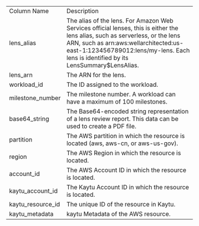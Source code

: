 <table>
	<tr><td>Column Name</td><td>Description</td></tr>
	<tr><td>lens_alias</td><td>The alias of the lens. For Amazon Web Services official lenses, this is either the lens alias, such as serverless, or the lens ARN, such as arn:aws:wellarchitected:us-east-1:123456789012:lens/my-lens. Each lens is identified by its LensSummary$LensAlias.</td></tr>
	<tr><td>lens_arn</td><td>The ARN for the lens.</td></tr>
	<tr><td>workload_id</td><td>The ID assigned to the workload.</td></tr>
	<tr><td>milestone_number</td><td>The milestone number. A workload can have a maximum of 100 milestones.</td></tr>
	<tr><td>base64_string</td><td>The Base64-encoded string representation of a lens review report. This data can be used to create a PDF file.</td></tr>
	<tr><td>partition</td><td>The AWS partition in which the resource is located (aws, aws-cn, or aws-us-gov).</td></tr>
	<tr><td>region</td><td>The AWS Region in which the resource is located.</td></tr>
	<tr><td>account_id</td><td>The AWS Account ID in which the resource is located.</td></tr>
	<tr><td>kaytu_account_id</td><td>The Kaytu Account ID in which the resource is located.</td></tr>
	<tr><td>kaytu_resource_id</td><td>The unique ID of the resource in Kaytu.</td></tr>
	<tr><td>kaytu_metadata</td><td>kaytu Metadata of the AWS resource.</td></tr>
</table>